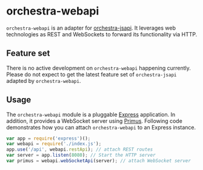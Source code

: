 # orchestra-webapi

`orchestra-webapi` is an adapter for [orchestra-jsapi](https://github.com/swissmanu/orchestra-jsapi). It leverages web technologies as REST and WebSockets to forward its functionality via HTTP.

## Feature set
There is no active development on `orchestra-webapi` happening currently. Please do not expect to get the latest feature set of `orchestra-jsapi` adapted by `orchestra-webapi`.

## Usage
The `orchestra-webapi` module is a pluggable [Express](http://expressjs.com/) application. In addition, it provides a WebSocket server using [Primus](https://github.com/primus/primus/).
Following code demonstrates how you can attach `orchestra-webapi` to an Express instance.

```javascript
var app = require('express')();
var webapi = require('./index.js');
app.use('/api', webapi.restApi); // attach REST routes
var server = app.listen(8080); // Start the HTTP server
var primus = webapi.webSocketApi(server); // attach WebSocket server
```
